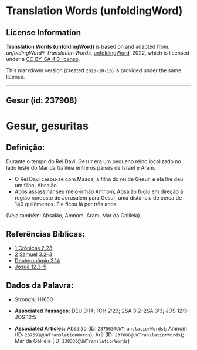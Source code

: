 # Translation Words (unfoldingWord)

## License Information

**Translation Words (unfoldingWord)** is based on and adapted from: _unfoldingWord® Translation Words_, [unfoldingWord](https://unfoldingword.org/utw), 2022, which is licensed under a [CC BY-SA 4.0 license](https://creativecommons.org/licenses/by-sa/4.0/legalcode.en).

This markdown version (created `2025-10-16`) is provided under the same license.



--------------------------------

## Gesur (id: 237908)

Gesur, gesuritas
================

Definição:
----------

Durante o tempo do Rei Davi, Gesur era um pequeno reino localizado no lado leste do Mar da Galileia entre os países de Israel e Aram.

* O Rei Davi casou\-se com Maaca, a filha do rei de Gesur, e ela lhe deu um filho, Absalão.
* Após assassinar seu meio\-irmão Amnom, Absalão fugiu em direção à região nordeste de Jerusalém para Gesur, uma distância de cerca de 140 quilômetros. Ele ficou lá por três anos.

(Veja também: Absalão, Amnom, Aram, Mar da Galileia)

Referências Bíblicas:
---------------------

* [1 Crônicas 2\.23](https://ref.ly/1Chr2:23)
* [2 Samuel 3\.2–3](https://ref.ly/2Sam3:2-2Sam3:3)
* [Deuteronômio 3\.14](https://ref.ly/Deut3:14)
* [Josué 12\.3–5](https://ref.ly/Josh12:3-Josh12:5)

Dados da Palavra:
-----------------

* Strong’s: H1650

* **Associated Passages:** DEU 3:14; 1CH 2:23; 2SA 3:2–2SA 3:3; JOS 12:3–JOS 12:5
* **Associated Articles:** Absalão (ID: `237563@UWTranslationWords`); Amnom (ID: `237591@UWTranslationWords`); Arã (ID: `237608@UWTranslationWords`); Mar da Galileia (ID: `238336@UWTranslationWords`)

